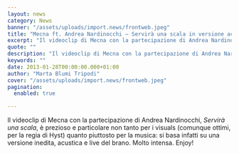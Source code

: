 ```yaml
---
layout: news
category: News
banner: "/assets/uploads/import.news/frontweb.jpeg"
title: "Mecna ft. Andrea Nardinocchi – Servirà una scala in versione acustica"
excerpt: "Il videoclip di Mecna con la partecipazione di Andrea Nardinocchi, Servirà una scala, è prezioso e particolare non tanto per i visuals (comunque ottimi, per la regia di Hyst) quanto piuttosto per la musica: si basa infatti su una versione inedita, acustica e live del brano. Molto intensa. Enjoy!  "
quote: ""
description: "Il videoclip di Mecna con la partecipazione di Andrea Nardinocchi, Servirà una scala, è prezioso e particolare non tanto per i visuals (comunque ottimi, per la regia di Hyst) quanto piuttosto per la musica: si basa infatti su una versione inedita, acustica e live del brano. Molto intensa. Enjoy!  "
keywords: ""
date: 2013-01-28T00:00:00.000+01:00
author: "Marta Blumi Tripodi"
cover: "/assets/uploads/import.news/frontweb.jpeg"
pagination:
  enabled: true

---
```


Il videoclip di Mecna con la partecipazione di Andrea Nardinocchi, _Servirà una scala_, è prezioso e particolare non tanto per i visuals (comunque ottimi, per la regia di Hyst) quanto piuttosto per la musica: si basa infatti su una versione inedita, acustica e live del brano. Molto intensa. Enjoy!

  